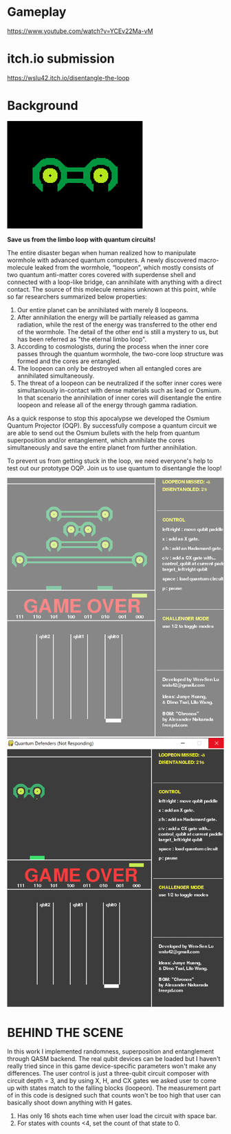 # Gameplay
https://www.youtube.com/watch?v=YCEv22Ma-vM

# itch.io submission
https://wslu42.itch.io/disentangle-the-loop

# Background
![image](https://github.com/wslu42/qShooter/blob/main/logo.png)

 **Save us from the limbo loop with quantum circuits!**

The entire disaster began when human realized how to manipulate wormhole with advanced quantum computers. A newly discovered macro-molecule leaked from the wormhole, “loopeon”, which mostly consists of two quantum anti-matter cores covered with superdense shell and connected with a loop-like bridge, can annihilate with anything with a direct contact. The source of this molecule remains unknown at this point, while so far researchers summarized below properties:

1. Our entire planet can be annihilated with merely 8 loopeons.
2. After annihilation the energy will be partially released as gamma radiation, while the rest of the energy was transferred to the other end of the wormhole. The detail of the other end is still a mystery to us, but has been referred as "the eternal limbo loop".
3. According to cosmologists, during the process when the inner core passes through the quantum wormhole, the two-core loop structure was formed and the cores are entangled.
4. The loopeon can only be destroyed when all entangled cores are annihilated simultaneously.
5. The threat of a loopeon can be neutralized if the softer inner cores were simultaniously in-contact with dense materials such as lead or Osmium. In that scenario the annihilation of inner cores will disentangle the entire loopeon and release all of the energy through gamma radiation.

As a quick response to stop this apocalypse we developed the Osmium Quantum Projector (OQP). By successfully compose a quantum circuit we are able to send out the Osmium bullets with the help from quantum superposition and/or entanglement, which annihilate the cores simultaneously and save the entire planet from further annihilation.

To prevent us from getting stuck in the loop, we need everyone's help to test out our prototype OQP. Join us to use quantum to disentangle the loop!

![image](https://github.com/wslu42/qShooter/blob/main/sc.png)
![image](https://github.com/wslu42/qShooter/blob/main/highscore.png)

# BEHIND THE SCENE

In this work I implemented randomness, superposition and entanglement through QASM backend. The real qubit devices can be loaded but I haven't really tried since in this game device-specific parameters won't make any differences. The user control is just a three-qubit circuit composer with circuit depth = 3, and by using X, H, and CX gates we asked user to come up with states match to the falling blocks (loopeon). The measurement part of in this code is designed such that counts won't be too high that user can basically shoot down anything with H gates.

1. Has only 16 shots each time when user load the circuit with space bar.
2. For states with counts <4, set the count of that state to 0.
